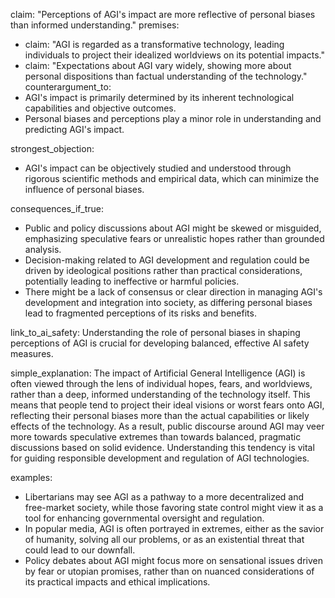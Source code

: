 claim: "Perceptions of AGI's impact are more reflective of personal biases than informed understanding."
premises:
  - claim: "AGI is regarded as a transformative technology, leading individuals to project their idealized worldviews on its potential impacts."
  - claim: "Expectations about AGI vary widely, showing more about personal dispositions than factual understanding of the technology."
counterargument_to:
  - AGI's impact is primarily determined by its inherent technological capabilities and objective outcomes.
  - Personal biases and perceptions play a minor role in understanding and predicting AGI's impact.

strongest_objection:
  - AGI's impact can be objectively studied and understood through rigorous scientific methods and empirical data, which can minimize the influence of personal biases.

consequences_if_true:
  - Public and policy discussions about AGI might be skewed or misguided, emphasizing speculative fears or unrealistic hopes rather than grounded analysis.
  - Decision-making related to AGI development and regulation could be driven by ideological positions rather than practical considerations, potentially leading to ineffective or harmful policies.
  - There might be a lack of consensus or clear direction in managing AGI's development and integration into society, as differing personal biases lead to fragmented perceptions of its risks and benefits.

link_to_ai_safety:
  Understanding the role of personal biases in shaping perceptions of AGI is crucial for developing balanced, effective AI safety measures.

simple_explanation:
  The impact of Artificial General Intelligence (AGI) is often viewed through the lens of individual hopes, fears, and worldviews, rather than a deep, informed understanding of the technology itself. This means that people tend to project their ideal visions or worst fears onto AGI, reflecting their personal biases more than the actual capabilities or likely effects of the technology. As a result, public discourse around AGI may veer more towards speculative extremes than towards balanced, pragmatic discussions based on solid evidence. Understanding this tendency is vital for guiding responsible development and regulation of AGI technologies.

examples:
  - Libertarians may see AGI as a pathway to a more decentralized and free-market society, while those favoring state control might view it as a tool for enhancing governmental oversight and regulation.
  - In popular media, AGI is often portrayed in extremes, either as the savior of humanity, solving all our problems, or as an existential threat that could lead to our downfall.
  - Policy debates about AGI might focus more on sensational issues driven by fear or utopian promises, rather than on nuanced considerations of its practical impacts and ethical implications.